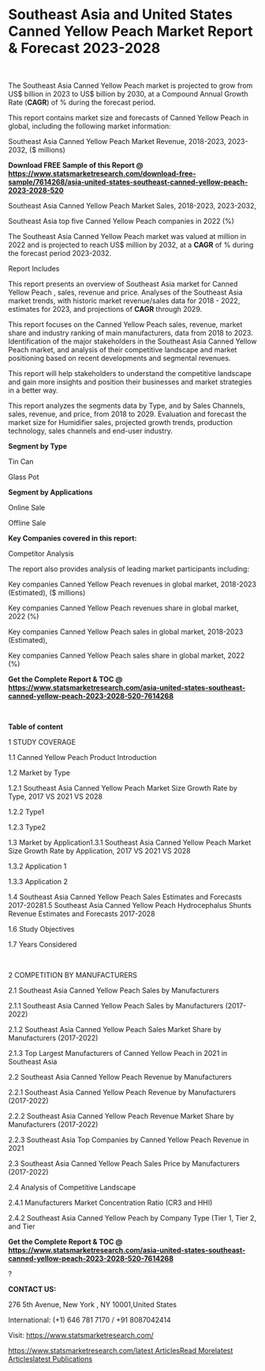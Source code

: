 <h1>Southeast Asia and United States Canned Yellow Peach Market Report & Forecast 2023-2028</h1><br/><p>The Southeast Asia Canned Yellow Peach market is projected to grow from US$ billion in 2023 to US$ billion by 2030, at a Compound Annual Growth Rate (<strong>CAGR</strong>) of % during the forecast period.</p>
 
 
 
 <p>This report contains market size and forecasts of Canned Yellow Peach in global, including the following market information:</p>
 
 
 
 <p>Southeast Asia Canned Yellow Peach Market Revenue, 2018-2023, 2023-2032, ($ millions)</p>
 
 
 
 <p><strong>Download FREE Sample of this Report @ <a href="https://www.statsmarketresearch.com/download-free-sample/7614268/asia-united-states-southeast-canned-yellow-peach-2023-2028-520">https://www.statsmarketresearch.com/download-free-sample/7614268/asia-united-states-southeast-canned-yellow-peach-2023-2028-520</a></strong></p>
 
 
 
 <p>Southeast Asia Canned Yellow Peach Market Sales, 2018-2023, 2023-2032,</p>
 
 
 
 <p>Southeast Asia top five Canned Yellow Peach companies in 2022 (%)</p>
 
 
 
 <p>The Southeast Asia Canned Yellow Peach market was valued at million in 2022 and is projected to reach US$ million by 2032, at a <strong>CAGR</strong> of % during the forecast period 2023-2032.</p>
 
 
 
 <p>Report Includes</p>
 
 
 
 <p>This report presents an overview of Southeast Asia market for Canned Yellow Peach , sales, revenue and price. Analyses of the Southeast Asia market trends, with historic market revenue/sales data for 2018 - 2022, estimates for 2023, and projections of <strong>CAGR</strong> through 2029.</p>
 
 
 
 <p>This report focuses on the Canned Yellow Peach sales, revenue, market share and industry ranking of main manufacturers, data from 2018 to 2023. Identification of the major stakeholders in the Southeast Asia Canned Yellow Peach market, and analysis of their competitive landscape and market positioning based on recent developments and segmental revenues.</p>
 
 
 
 <p>This report will help stakeholders to understand the competitive landscape and gain more insights and position their businesses and market strategies in a better way.</p>
 
 
 
 <p>This report analyzes the segments data by Type, and by Sales Channels, sales, revenue, and price, from 2018 to 2029. Evaluation and forecast the market size for Humidifier sales, projected growth trends, production technology, sales channels and end-user industry.</p>
 
 
 
 <p><strong>Segment by Type</strong></p>
 
 
 
 <p>Tin Can</p>
 
 
 
 <p>Glass Pot</p>
 
 
 
 <p><strong>Segment <strong><strong>by Applications</strong></strong></strong></p>
 
 
 
 <p>Online Sale</p>
 
 
 
 <p>Offline Sale</p>
 
 
 
 <p><strong>Key Companies covered in this report:</strong></p>
 
 
 
 <p>Competitor Analysis</p>
 
 
 
 <p>The report also provides analysis of leading market participants including:</p>
 
 
 
 <p>Key companies Canned Yellow Peach revenues in global market, 2018-2023 (Estimated), ($ millions)</p>
 
 
 
 <p>Key companies Canned Yellow Peach revenues share in global market, 2022 (%)</p>
 
 
 
 <p>Key companies Canned Yellow Peach sales in global market, 2018-2023 (Estimated),</p>
 
 
 
 <p>Key companies Canned Yellow Peach sales share in global market, 2022 (%)</p>
 
 
 
 <div><b>Get the Complete Report & TOC @ <a href="https://www.statsmarketresearch.com/asia-united-states-southeast-canned-yellow-peach-2023-2028-520-7614268">https://www.statsmarketresearch.com/asia-united-states-southeast-canned-yellow-peach-2023-2028-520-7614268</a></b></div>
 
 
 
 <p><br />
 
 <b>Table of content</b></p>
 
 
 
 <p>1 STUDY COVERAGE<br />
 
 1.1 Canned Yellow Peach Product Introduction<br />
 
 1.2 Market by Type<br />
 
 1.2.1 Southeast Asia Canned Yellow Peach Market Size Growth Rate by Type, 2017 VS 2021 VS 2028<br />
 
 1.2.2 Type1<br />
 
 1.2.3 Type2<br />
 
 1.3 Market by Application1.3.1 Southeast Asia Canned Yellow Peach Market Size Growth Rate by Application, 2017 VS 2021 VS 2028<br />
 
 1.3.2 Application 1<br />
 
 1.3.3 Application 2<br />
 
 1.4 Southeast Asia Canned Yellow Peach Sales Estimates and Forecasts 2017-20281.5 Southeast Asia Canned Yellow Peach Hydrocephalus Shunts Revenue Estimates and Forecasts 2017-2028<br />
 
 1.6 Study Objectives<br />
 
 1.7 Years Considered<br />
 
 <br />
 
 2 COMPETITION BY MANUFACTURERS<br />
 
 2.1 Southeast Asia Canned Yellow Peach Sales by Manufacturers<br />
 
 2.1.1 Southeast Asia Canned Yellow Peach Sales by Manufacturers (2017-2022)<br />
 
 2.1.2 Southeast Asia Canned Yellow Peach Sales Market Share by Manufacturers (2017-2022)<br />
 
 2.1.3 Top Largest Manufacturers of Canned Yellow Peach in 2021 in Southeast Asia<br />
 
 2.2 Southeast Asia Canned Yellow Peach Revenue by Manufacturers<br />
 
 2.2.1 Southeast Asia Canned Yellow Peach Revenue by Manufacturers (2017-2022)<br />
 
 2.2.2 Southeast Asia Canned Yellow Peach Revenue Market Share by Manufacturers (2017-2022)<br />
 
 2.2.3 Southeast Asia Top Companies by Canned Yellow Peach Revenue in 2021<br />
 
 2.3 Southeast Asia Canned Yellow Peach Sales Price by Manufacturers (2017-2022)<br />
 
 2.4 Analysis of Competitive Landscape<br />
 
 2.4.1 Manufacturers Market Concentration Ratio (CR3 and HHI)<br />
 
 2.4.2 Southeast Asia Canned Yellow Peach by Company Type (Tier 1, Tier 2, and Tier</p>
 
 
 
 <div><b>Get the Complete Report & TOC @ <a href="https://www.statsmarketresearch.com/asia-united-states-southeast-canned-yellow-peach-2023-2028-520-7614268">https://www.statsmarketresearch.com/asia-united-states-southeast-canned-yellow-peach-2023-2028-520-7614268</a></b></div>
 
 
 
 <p>? </p>
 
 
 
 <p><b>CONTACT US:</b><br />
 
 276 5th Avenue, New York , NY 10001,United States<br />
 
 International: (+1) 646 781 7170 / +91 8087042414<br />
 
 Visit: <a href="https://www.statsmarketresearch.com/">https://www.statsmarketresearch.com/</a><br />
 
 <a href="https://gyeongbokgung.com">https://www.statsmarketresearch.com/</a><a href="https://hallyeomaritime.com">latest Articles</a><a href="https://jingwansa.com">Read More</a><a href="https://nguoiviet.jp/">latest Articles</a><a href="https://www.intelmarketresearch.com/">latest Publications</a></p>